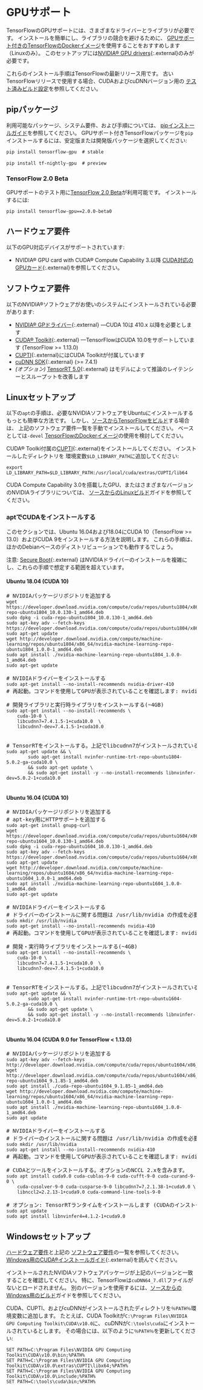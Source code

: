 # GPUサポート

TensorFlowのGPUサポートには、さまざまなドライバーとライブラリが必要です。
インストールを簡単にし、ライブラリの競合を避けるために、
[GPUサポート付きのTensorFlowのDockerイメージ](./docker.md)を使用することをおすすめします（Linuxのみ）。
このセットアップには[NVIDIA® GPU drivers](https://www.nvidia.com/drivers){:.external}のみが必要です。

これらのインストール手順はTensorFlowの最新リリース用です。
古いTensorFlowリリースで使用する場合、CUDAおよびcuDNNバージョン用の
[テスト済みビルド設定](./source.md#linux)を参照してください。

## pipパッケージ

利用可能なパッケージ、システム要件、および手順については、
[pipインストールガイド](./pip)を参照してください。
GPUサポート付きTensorFlowパッケージを`pip`インストールするには、安定版または開発版パッケージを選択してください:

<pre class="prettyprint lang-bsh">
<code class="devsite-terminal">pip install tensorflow-gpu  # stable</code>

<code class="devsite-terminal">pip install tf-nightly-gpu  # preview</code>
</pre>

### TensorFlow 2.0 Beta

GPUサポートのテスト用に[TensorFlow 2.0 Beta](https://www.tensorflow.org/beta)が利用可能です。
インストールするには:

<pre class="prettyprint lang-bsh">
<code class="devsite-terminal">pip install tensorflow-gpu==2.0.0-beta0</code>
</pre>

## ハードウェア要件

以下のGPU対応デバイスがサポートされています:

* NVIDIA® GPU card with CUDA® Compute Capability 3.以降
  [CUDA対応のGPUカード](https://developer.nvidia.com/cuda-gpus){:.external}を参照してください。


## ソフトウェア要件

以下のNVIDIA®ソフトウェアがお使いのシステムにインストールされている必要があります:

* [NVIDIA® GPドライバー](https://www.nvidia.com/drivers){:.external} —CUDA 10は 410.x 以降を必要とします
* [CUDA® Toolkit](https://developer.nvidia.com/cuda-toolkit-archive){:.external} —TensorFlowはCUDA 10.0をサポートしています (TensorFlow >= 1.13.0)
* [CUPTI](http://docs.nvidia.com/cuda/cupti/){:.external}にはCUDA Toolkitが付属しています
* [cuDNN SDK](https://developer.nvidia.com/cudnn){:.external} (>= 7.4.1)
* *(オプション)* [TensorRT 5.0](https://docs.nvidia.com/deeplearning/sdk/tensorrt-install-guide/index.html){:.external}
  はモデルによって推論のレイテンシーとスループットを改善します


## Linuxセットアップ

以下の`apt`の手順は、必要なNVIDIAソフトウェアをUbuntuにインストールするもっとも簡単な方法です。
しかし、[ソースからTensorFlowをビルド](./source.md)する場合は、
上記のソフトウェア要件一覧を手動でインストールしてください。
ベースとしては`-devel` [TensorFlowのDockerイメージ](./docker.md)の使用を検討してください。

CUDA® Toolki付属の[CUPTI](http://docs.nvidia.com/cuda/cupti/){:.external}をインストールしてください。
インストールしたディレクトリを
環境変数`$LD_LIBRARY_PATH`に追加してください:

<pre class="devsite-click-to-copy">
<code class="devsite-terminal">export LD_LIBRARY_PATH=$LD_LIBRARY_PATH:/usr/local/cuda/extras/CUPTI/lib64</code>
</pre>

CUDA Compute Capability 3.0を搭載したGPU、またはさまざまなバージョンのNVIDIAライブラリについては、
[ソースからのLinuxビルド](./source.md)ガイドを参照してください。

### aptでCUDAをインストールする

このセクションでは、Ubuntu 16.04および18.04にCUDA 10（TensorFlow >= 13.0）およびCUDA 9をインストールする方法を説明します。
これらの手順は、ほかのDebianベースのディストリビューションでも動作するでしょう。

注意: [Secure Boot](https://wiki.ubuntu.com/UEFI/SecureBoot){:.external}
はNVIDIAドライバーのインストールを複雑にし、これらの手順で想定する範囲を超えています。


#### Ubuntu 18.04 (CUDA 10)

<pre class="prettyprint lang-bsh">
# NVIDIAパッケージリポジトリを追加する
<code class="devsite-terminal">wget https://developer.download.nvidia.com/compute/cuda/repos/ubuntu1804/x86_64/cuda-repo-ubuntu1804_10.0.130-1_amd64.deb</code>
<code class="devsite-terminal">sudo dpkg -i cuda-repo-ubuntu1804_10.0.130-1_amd64.deb</code>
<code class="devsite-terminal">sudo apt-key adv --fetch-keys https://developer.download.nvidia.com/compute/cuda/repos/ubuntu1804/x86_64/7fa2af80.pub</code>
<code class="devsite-terminal">sudo apt-get update</code>
<code class="devsite-terminal">wget http://developer.download.nvidia.com/compute/machine-learning/repos/ubuntu1804/x86_64/nvidia-machine-learning-repo-ubuntu1804_1.0.0-1_amd64.deb</code>
<code class="devsite-terminal">sudo apt install ./nvidia-machine-learning-repo-ubuntu1804_1.0.0-1_amd64.deb</code>
<code class="devsite-terminal">sudo apt-get update</code>

# NVIDIAドライバーをインストールする
<code class="devsite-terminal">sudo apt-get install --no-install-recommends nvidia-driver-410</code>
# 再起動。コマンドを使用してGPUが表示されていることを確認します: nvidia-smi

# 開発ライブラリと実行時ライブラリをインストールする(~4GB)
<code class="devsite-terminal">sudo apt-get install --no-install-recommends \
    cuda-10-0 \
    libcudnn7=7.4.1.5-1+cuda10.0  \
    libcudnn7-dev=7.4.1.5-1+cuda10.0
</code>

# TensorRTをインストールする。上記でlibcudnn7がインストールされている必要があります。
<code class="devsite-terminal">sudo apt-get update && \
        sudo apt-get install nvinfer-runtime-trt-repo-ubuntu1804-5.0.2-ga-cuda10.0 \
        && sudo apt-get update \
        && sudo apt-get install -y --no-install-recommends libnvinfer-dev=5.0.2-1+cuda10.0
</code>
</pre>


#### Ubuntu 16.04 (CUDA 10)

<pre class="prettyprint lang-bsh">
# NVIDIAパッケージリポジトリを追加する
# apt-key用にHTTPサポートを追加する
<code class="devsite-terminal">sudo apt-get install gnupg-curl</code>
<code class="devsite-terminal">wget https://developer.download.nvidia.com/compute/cuda/repos/ubuntu1604/x86_64/cuda-repo-ubuntu1604_10.0.130-1_amd64.deb</code>
<code class="devsite-terminal">sudo dpkg -i cuda-repo-ubuntu1604_10.0.130-1_amd64.deb</code>
<code class="devsite-terminal">sudo apt-key adv --fetch-keys https://developer.download.nvidia.com/compute/cuda/repos/ubuntu1604/x86_64/7fa2af80.pub</code>
<code class="devsite-terminal">sudo apt-get update</code>
<code class="devsite-terminal">wget http://developer.download.nvidia.com/compute/machine-learning/repos/ubuntu1604/x86_64/nvidia-machine-learning-repo-ubuntu1604_1.0.0-1_amd64.deb</code>
<code class="devsite-terminal">sudo apt install ./nvidia-machine-learning-repo-ubuntu1604_1.0.0-1_amd64.deb</code>
<code class="devsite-terminal">sudo apt-get update</code>

# NVIDIAドライバーをインストールする
# ドライバーのインストールに関する問題は /usr/lib/nvidia の作成を必要とします
<code class="devsite-terminal">sudo mkdir /usr/lib/nvidia</code>
<code class="devsite-terminal">sudo apt-get install --no-install-recommends nvidia-410</code>
# 再起動。コマンドを使用してGPUが表示されていることを確認します: nvidia-smi

# 開発・実行時ライブラリをインストールする(~4GB)
<code class="devsite-terminal">sudo apt-get install --no-install-recommends \
    cuda-10-0 \
    libcudnn7=7.4.1.5-1+cuda10.0  \
    libcudnn7-dev=7.4.1.5-1+cuda10.0
</code>

# TensorRTをインストールする。上記でlibcudnn7がインストールされている必要があります。
<code class="devsite-terminal">sudo apt-get update && \
        sudo apt-get install nvinfer-runtime-trt-repo-ubuntu1604-5.0.2-ga-cuda10.0 \
        && sudo apt-get update \
        && sudo apt-get install -y --no-install-recommends libnvinfer-dev=5.0.2-1+cuda10.0
</code>
</pre>


#### Ubuntu 16.04 (CUDA 9.0 for TensorFlow < 1.13.0)

<pre class="prettyprint lang-bsh">
# NVIDIAパッケージリポジトリを追加する
<code class="devsite-terminal">sudo apt-key adv --fetch-keys http://developer.download.nvidia.com/compute/cuda/repos/ubuntu1604/x86_64/7fa2af80.pub</code>
<code class="devsite-terminal">wget http://developer.download.nvidia.com/compute/cuda/repos/ubuntu1604/x86_64/cuda-repo-ubuntu1604_9.1.85-1_amd64.deb</code>
<code class="devsite-terminal">sudo apt install ./cuda-repo-ubuntu1604_9.1.85-1_amd64.deb</code>
<code class="devsite-terminal">wget http://developer.download.nvidia.com/compute/machine-learning/repos/ubuntu1604/x86_64/nvidia-machine-learning-repo-ubuntu1604_1.0.0-1_amd64.deb</code>
<code class="devsite-terminal">sudo apt install ./nvidia-machine-learning-repo-ubuntu1604_1.0.0-1_amd64.deb</code>
<code class="devsite-terminal">sudo apt update</code>

# NVIDIAドライバーをインストールする
# ドライバーのインストールに関する問題は /usr/lib/nvidia の作成を必要とします
<code class="devsite-terminal">sudo mkdir /usr/lib/nvidia</code>
<code class="devsite-terminal">sudo apt-get install --no-install-recommends nvidia-410</code>
# 再起動。コマンドを使用してGPUが表示されていることを確認します: nvidia-smi

# CUDAとツールをインストールする。オプションのNCCL 2.xを含みます。
<code class="devsite-terminal">sudo apt install cuda9.0 cuda-cublas-9-0 cuda-cufft-9-0 cuda-curand-9-0 \
    cuda-cusolver-9-0 cuda-cusparse-9-0 libcudnn7=7.2.1.38-1+cuda9.0 \
    libnccl2=2.2.13-1+cuda9.0 cuda-command-line-tools-9-0</code>

# オプション: TensorRTランタイムをインストールします (CUDAのインストール後にする必要があります)
<code class="devsite-terminal">sudo apt update</code>
<code class="devsite-terminal">sudo apt install libnvinfer4=4.1.2-1+cuda9.0</code>
</pre>


## Windowsセットアップ

[ハードウェア要件](#hardware_requirements)と上記の
[ソフトウェア要件](#software_requirements)の一覧を参照してください。
[Windows用のCUDA®インストールガイド](https://docs.nvidia.com/cuda/cuda-installation-guide-microsoft-windows/){:.external}を読んでください。

インストールされたNVIDIAソフトウェアパッケージが上記のバージョンと一致することを確認してください。
特に、TensorFlowは`cuDNN64_7.dll`ファイルがないとロードされません。
別のバージョンを使用するには、[ソースからのWindows用のビルド](./source_windows.md)ガイドを参照してください。

CUDA、CUPTI、およびcuDNNがインストールされたディレクトリを`％PATH％`環境変数に追加します。
たとえば、CUDA Toolkitが`C:\Program Files\NVIDIA GPU Computing Toolkit\CUDA\v10.0`に、
cuDNNが`C:\tools\cuda`にインストールされているとします。
その場合には、以下のように`％PATH％`を更新してください:

<pre class="devsite-click-to-copy">
<code class="devsite-terminal tfo-terminal-windows">SET PATH=C:\Program Files\NVIDIA GPU Computing Toolkit\CUDA\v10.0\bin;%PATH%</code>
<code class="devsite-terminal tfo-terminal-windows">SET PATH=C:\Program Files\NVIDIA GPU Computing Toolkit\CUDA\v10.0\extras\CUPTI\libx64;%PATH%</code>
<code class="devsite-terminal tfo-terminal-windows">SET PATH=C:\Program Files\NVIDIA GPU Computing Toolkit\CUDA\v10.0\include;%PATH%</code>
<code class="devsite-terminal tfo-terminal-windows">SET PATH=C:\tools\cuda\bin;%PATH%</code>
</pre>
